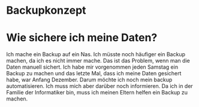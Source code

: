 # Backupkonzept

# Wie sichere ich meine Daten?

Ich mache ein Backup auf ein Nas. Ich müsste noch häufiger ein Backup machen, da ich es nicht immer mache. Das ist das Problem, wenn man die Daten manuell sichert.
Ich habe mir vorgenommen jeden Samstag ein Backup zu machen und das letzte Mal, dass ich meine Daten gesichert habe, war Anfang Dezember.
Darum möchte ich noch mein backup automatisieren. Ich muss mich aber darüber noch informieren. Da ich in der Familie der Informatiker bin, muss ich meinen Eltern helfen ein Backup zu machen.